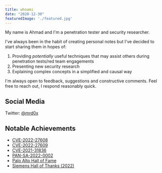```yaml
---
title: whoami
date: "2020-12-30"
featuredImage: './featured.jpg'
---
```


My name is Ahmad and I'm a penetration tester and security researcher.<!-- end --> 

I've always been in the habit of creating personal notes but I've decided to start sharing them in hopes of:

1.  Providing <i>potentially</i> useful techniques that may assist others during penetration tests/red team engagements
2.  Presenting new security research
3.  Explaining complex concepts in a simplified and causal way

I'm always open to feedback, suggestions and constructive comments. Feel free to reach out, I respond reasonably quick.

## Social Media

Twitter: <a href="https://twitter.com/mrd0x">@mrd0x</a>

## Notable Achievements

* <a target="_blank" href="https://help.forcepoint.com/security/CVE/CVE-2022-27608.html">CVE-2022-27608</a>
* <a target="_blank" href="https://help.forcepoint.com/security/CVE/CVE-2022-27609.html">CVE-2022-27609</a>
* <a target="_blank" href="https://kc.mcafee.com/corporate/index?page=content&id=SB10369">CVE-2021-31836</a>
* <a target="_blank" href="https://security.paloaltonetworks.com/PAN-SA-2022-0002">PAN-SA-2022-0002</a>
* <a target="_blank" href="https://www.paloaltonetworks.com/security-researcher-acknowledgement">Palo Alto Hall of Fame</a>
* <a target="_blank" href="https://new.siemens.com/global/en/products/services/cert/hall-of-thanks.html">Siemens Hall of Thanks (2022)</a>